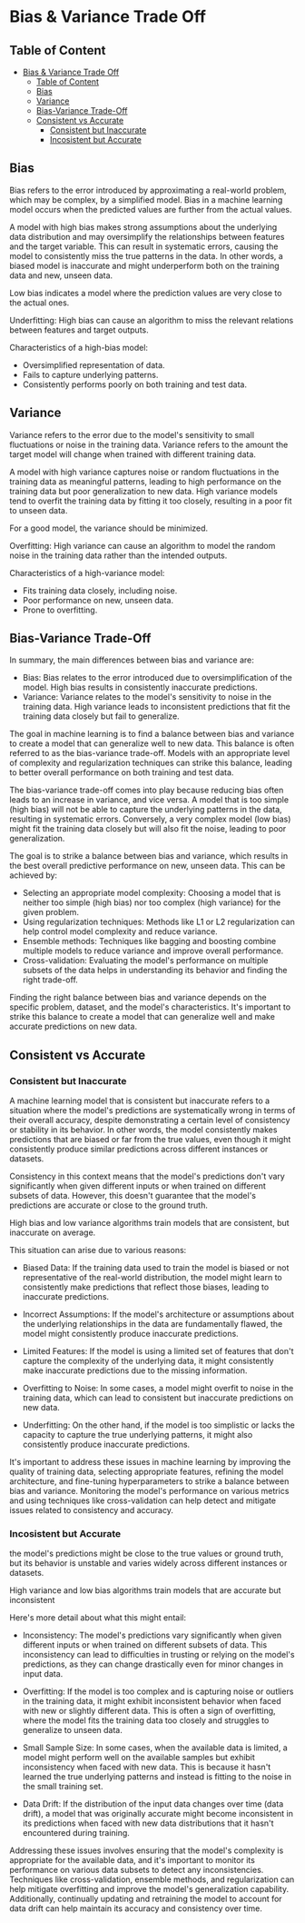 # Bias & Variance Trade Off

## Table of Content
- [Bias \& Variance Trade Off](#bias--variance-trade-off)
  - [Table of Content](#table-of-content)
  - [Bias](#bias)
  - [Variance](#variance)
  - [Bias-Variance Trade-Off](#bias-variance-trade-off)
  - [Consistent vs Accurate](#consistent-vs-accurate)
    - [Consistent but Inaccurate](#consistent-but-inaccurate)
    - [Incosistent but Accurate](#incosistent-but-accurate)

## Bias
Bias refers to the error introduced by approximating a real-world problem, which may be complex, by a simplified model. Bias in a machine learning model occurs when the predicted values are further from the actual values.

A model with high bias makes strong assumptions about the underlying data distribution and may oversimplify the relationships between features and the target variable. This can result in systematic errors, causing the model to consistently miss the true patterns in the data. In other words, a biased model is inaccurate and might underperform both on the training data and new, unseen data.

Low bias indicates a model where the prediction values are very close to the actual ones.

Underfitting: High bias can cause an algorithm to miss the relevant relations between features and target outputs. 

Characteristics of a high-bias model:
- Oversimplified representation of data.
- Fails to capture underlying patterns.
- Consistently performs poorly on both training and test data.

## Variance
Variance refers to the error due to the model's sensitivity to small fluctuations or noise in the training data. Variance refers to the amount the target model will change when trained with different training data.

A model with high variance captures noise or random fluctuations in the training data as meaningful patterns, leading to high performance on the training data but poor generalization to new data. High variance models tend to overfit the training data by fitting it too closely, resulting in a poor fit to unseen data.

For a good model, the variance should be minimized. 

Overfitting: High variance can cause an algorithm to model the random noise in the training data rather than the intended outputs.

Characteristics of a high-variance model:
- Fits training data closely, including noise.
- Poor performance on new, unseen data.
- Prone to overfitting.

## Bias-Variance Trade-Off
In summary, the main differences between bias and variance are:

- Bias: Bias relates to the error introduced due to oversimplification of the model. High bias results in consistently inaccurate predictions.
- Variance: Variance relates to the model's sensitivity to noise in the training data. High variance leads to inconsistent predictions that fit the training data closely but fail to generalize.

The goal in machine learning is to find a balance between bias and variance to create a model that can generalize well to new data. This balance is often referred to as the bias-variance trade-off. Models with an appropriate level of complexity and regularization techniques can strike this balance, leading to better overall performance on both training and test data.

The bias-variance trade-off comes into play because reducing bias often leads to an increase in variance, and vice versa. A model that is too simple (high bias) will not be able to capture the underlying patterns in the data, resulting in systematic errors. Conversely, a very complex model (low bias) might fit the training data closely but will also fit the noise, leading to poor generalization.

The goal is to strike a balance between bias and variance, which results in the best overall predictive performance on new, unseen data. This can be achieved by:

- Selecting an appropriate model complexity: Choosing a model that is neither too simple (high bias) nor too complex (high variance) for the given problem.
- Using regularization techniques: Methods like L1 or L2 regularization can help control model complexity and reduce variance.
- Ensemble methods: Techniques like bagging and boosting combine multiple models to reduce variance and improve overall performance.
- Cross-validation: Evaluating the model's performance on multiple subsets of the data helps in understanding its behavior and finding the right trade-off.

Finding the right balance between bias and variance depends on the specific problem, dataset, and the model's characteristics. It's important to strike this balance to create a model that can generalize well and make accurate predictions on new data.

## Consistent vs Accurate
### Consistent but Inaccurate
A machine learning model that is consistent but inaccurate refers to a situation where the model's predictions are systematically wrong in terms of their overall accuracy, despite demonstrating a certain level of consistency or stability in its behavior. In other words, the model consistently makes predictions that are biased or far from the true values, even though it might consistently produce similar predictions across different instances or datasets.

Consistency in this context means that the model's predictions don't vary significantly when given different inputs or when trained on different subsets of data. However, this doesn't guarantee that the model's predictions are accurate or close to the ground truth.

High bias and low variance algorithms train models that are consistent, but inaccurate on average.

This situation can arise due to various reasons:

- Biased Data: If the training data used to train the model is biased or not representative of the real-world distribution, the model might learn to consistently make predictions that reflect those biases, leading to inaccurate predictions.

- Incorrect Assumptions: If the model's architecture or assumptions about the underlying relationships in the data are fundamentally flawed, the model might consistently produce inaccurate predictions.

- Limited Features: If the model is using a limited set of features that don't capture the complexity of the underlying data, it might consistently make inaccurate predictions due to the missing information.

- Overfitting to Noise: In some cases, a model might overfit to noise in the training data, which can lead to consistent but inaccurate predictions on new data.

- Underfitting: On the other hand, if the model is too simplistic or lacks the capacity to capture the true underlying patterns, it might also consistently produce inaccurate predictions.

It's important to address these issues in machine learning by improving the quality of training data, selecting appropriate features, refining the model architecture, and fine-tuning hyperparameters to strike a balance between bias and variance. Monitoring the model's performance on various metrics and using techniques like cross-validation can help detect and mitigate issues related to consistency and accuracy.

### Incosistent but Accurate
the model's predictions might be close to the true values or ground truth, but its behavior is unstable and varies widely across different instances or datasets.

High variance and low bias algorithms train models that are accurate but inconsistent

Here's more detail about what this might entail:

- Inconsistency: The model's predictions vary significantly when given different inputs or when trained on different subsets of data. This inconsistency can lead to difficulties in trusting or relying on the model's predictions, as they can change drastically even for minor changes in input data.

- Overfitting: If the model is too complex and is capturing noise or outliers in the training data, it might exhibit inconsistent behavior when faced with new or slightly different data. This is often a sign of overfitting, where the model fits the training data too closely and struggles to generalize to unseen data.

- Small Sample Size: In some cases, when the available data is limited, a model might perform well on the available samples but exhibit inconsistency when faced with new data. This is because it hasn't learned the true underlying patterns and instead is fitting to the noise in the small training set.

- Data Drift: If the distribution of the input data changes over time (data drift), a model that was originally accurate might become inconsistent in its predictions when faced with new data distributions that it hasn't encountered during training.

Addressing these issues involves ensuring that the model's complexity is appropriate for the available data, and it's important to monitor its performance on various data subsets to detect any inconsistencies. Techniques like cross-validation, ensemble methods, and regularization can help mitigate overfitting and improve the model's generalization capability. Additionally, continually updating and retraining the model to account for data drift can help maintain its accuracy and consistency over time.
